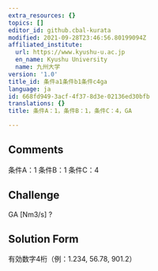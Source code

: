 ```yaml
---
extra_resources: {}
topics: []
editor_id: github.cbal-kurata
modified: 2021-09-28T23:46:56.80199094Z
affiliated_institute:
  url: https://www.kyushu-u.ac.jp
  en_name: Kyushu University
  name: 九州大学
version: '1.0'
title_id: 条件a1条件b1条件c4ga
language: ja
id: 668fd949-3acf-4f37-8d3e-02136ed30bfb
translations: {}
title: 条件A：1，条件B：1，条件C：4，GA

---
```


## Comments
条件A：1
条件B：1
条件C：4

## Challenge
GA [Nm3/s] ?

## Solution Form
有効数字4桁（例：1.234,  56.78,  901.2）




